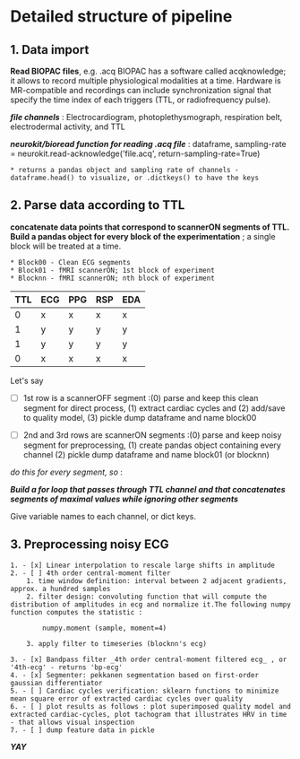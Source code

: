 # Detailed structure of pipeline #

## 1. Data import ##
**Read BIOPAC files**, e.g. <name-of-file>.acq
BIOPAC has a software called acqknowledge; it allows to record multiple physiological modalities at a time.
Hardware is MR-compatible and recordings can include synchronization signal that specify the time index of each triggers (TTL, or radiofrequency pulse).

___file channels___ : Electrocardiogram, photoplethysmograph, respiration belt, electrodermal activity, and TTL

___neurokit/bioread function for reading .acq file___ : dataframe, sampling-rate = neurokit.read-acknowledge('file.acq', return-sampling-rate=True)

	* returns a pandas object and sampling rate of channels - dataframe.head() to visualize, or .dictkeys() to have the keys
	

## 2. Parse data according to TTL ##
**concatenate data points that correspond to scannerON segments of TTL. Build a pandas object for every block of the experimentation** ; a single block will be treated at a time.

	* Block00 - Clean ECG segments
	* Block01 - fMRI scannerON; 1st block of experiment
	* Blocknn - fMRI scannerON; nth block of experiment

TTL | ECG | PPG | RSP | EDA
----|-----|-----|-----|-----
 0  |  x  |  x  |  x  |  x
 1  |  y  |  y  |  y  |  y
 1  |  y  |  y  |  y  |  y
 0  |  x  |  x  |  x  |  x

Let's say

- [ ] 1st row is a scannerOFF segment :(0) parse and keep this clean segment for direct process, (1) extract cardiac cycles and (2) add/save to quality model, (3) pickle dump dataframe and name block00
	
- [ ] 2nd and 3rd rows are scannerON segments :(0) parse and keep noisy segment for preprocessing, (1) create pandas object containing every channel (2) pickle dump dataframe and name block01 (or blocknn)

_do this for every segment, so_ :

***Build a for loop that passes through TTL channel and that concatenates segments of maximal values while ignoring other segments***

Give variable names to each channel, or dict keys.

## 3. Preprocessing noisy ECG ##

	1. - [x] Linear interpolation to rescale large shifts in amplitude
	2. - [ ] 4th order central-moment filter
		1. time window definition: interval between 2 adjacent gradients, approx. a hundred samples
		2. filter design: convoluting function that will compute the distribution of amplitudes in ecg and normalize it.The following numpy function computes the statistic :
			
			numpy.moment (sample, moment=4)

		3. apply filter to timeseries (blocknn's ecg)

	3. - [x] Bandpass filter _4th order central-moment filtered ecg_ , or '4th-ecg' - returns 'bp-ecg'
	4. - [x] Segmenter: pekkanen segmentation based on first-order gaussian differentiator
	5. - [ ] Cardiac cycles verification: sklearn functions to minimize mean square error of extracted cardiac cycles over quality
	6. - [ ] plot results as follows : plot superimposed quality model and extracted cardiac-cycles, plot tachogram that illustrates HRV in time - that allows visual inspection
	7. - [ ] dump feature data in pickle

***YAY***
